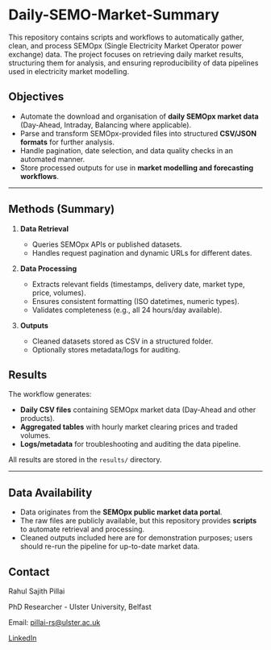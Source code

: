 # Daily-SEMO-Market-Summary
This repository contains scripts and workflows to automatically gather, clean, and process SEMOpx (Single Electricity Market Operator power exchange) data.   The project focuses on retrieving daily market results, structuring them for analysis, and ensuring reproducibility of data pipelines used in electricity market modelling.
## Objectives

- Automate the download and organisation of **daily SEMOpx market data** (Day-Ahead, Intraday, Balancing where applicable).  
- Parse and transform SEMOpx-provided files into structured **CSV/JSON formats** for further analysis.  
- Handle pagination, date selection, and data quality checks in an automated manner.  
- Store processed outputs for use in **market modelling and forecasting workflows**.  

---

## Methods (Summary)

1. **Data Retrieval**  
   - Queries SEMOpx APIs or published datasets.  
   - Handles request pagination and dynamic URLs for different dates.  

2. **Data Processing**  
   - Extracts relevant fields (timestamps, delivery date, market type, price, volumes).  
   - Ensures consistent formatting (ISO datetimes, numeric types).  
   - Validates completeness (e.g., all 24 hours/day available).  

3. **Outputs**  
   - Cleaned datasets stored as CSV in a structured folder.  
   - Optionally stores metadata/logs for auditing.
  
## Results

The workflow generates:

- **Daily CSV files** containing SEMOpx market data (Day-Ahead and other products).  
- **Aggregated tables** with hourly market clearing prices and traded volumes.  
- **Logs/metadata** for troubleshooting and auditing the data pipeline.  

All results are stored in the `results/` directory.

---

## Data Availability

- Data originates from the **SEMOpx public market data portal**.  
- The raw files are publicly available, but this repository provides **scripts** to automate retrieval and processing.  
- Cleaned outputs included here are for demonstration purposes; users should re-run the pipeline for up-to-date market data.


## Contact

   Rahul Sajith Pillai
   
   PhD Researcher - Ulster University, Belfast
   
   Email: pillai-rs@ulster.ac.uk

   [LinkedIn](www.linkedin.com/in/rahul-sajith-p-02a7b6a3)

